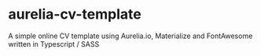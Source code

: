 # aurelia-cv-template
A simple online CV template using Aurelia.io, Materialize and FontAwesome written in Typescript / SASS
